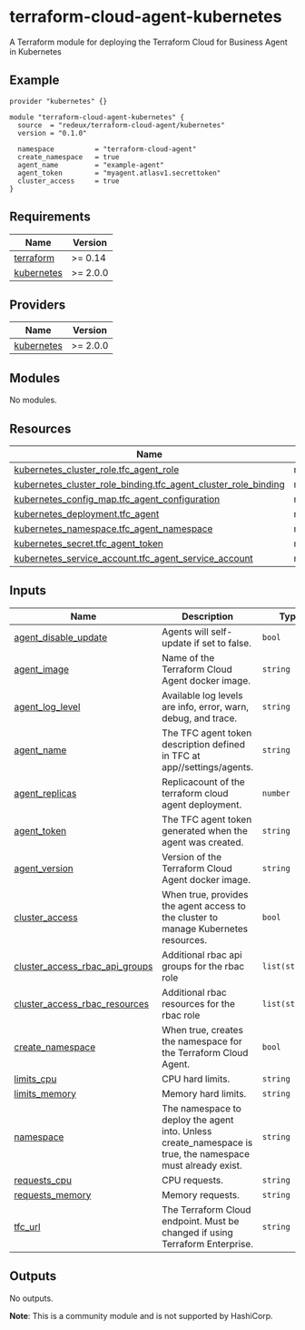 # terraform-cloud-agent-kubernetes
A Terraform module for deploying the Terraform Cloud for Business Agent in Kubernetes

## Example
```hcl
provider "kubernetes" {}

module "terraform-cloud-agent-kubernetes" {
  source  = "redeux/terraform-cloud-agent/kubernetes"
  version = "0.1.0"

  namespace          = "terraform-cloud-agent"
  create_namespace   = true
  agent_name         = "example-agent"
  agent_token        = "myagent.atlasv1.secrettoken"
  cluster_access     = true
}
```
## Requirements

| Name | Version |
|------|---------|
| <a name="requirement_terraform"></a> [terraform](#requirement\_terraform) | >= 0.14 |
| <a name="requirement_kubernetes"></a> [kubernetes](#requirement\_kubernetes) | >= 2.0.0 |

## Providers

| Name | Version |
|------|---------|
| <a name="provider_kubernetes"></a> [kubernetes](#provider\_kubernetes) | >= 2.0.0 |

## Modules

No modules.

## Resources

| Name | Type |
|------|------|
| [kubernetes_cluster_role.tfc_agent_role](https://registry.terraform.io/providers/hashicorp/kubernetes/latest/docs/resources/cluster_role) | resource |
| [kubernetes_cluster_role_binding.tfc_agent_cluster_role_binding](https://registry.terraform.io/providers/hashicorp/kubernetes/latest/docs/resources/cluster_role_binding) | resource |
| [kubernetes_config_map.tfc_agent_configuration](https://registry.terraform.io/providers/hashicorp/kubernetes/latest/docs/resources/config_map) | resource |
| [kubernetes_deployment.tfc_agent](https://registry.terraform.io/providers/hashicorp/kubernetes/latest/docs/resources/deployment) | resource |
| [kubernetes_namespace.tfc_agent_namespace](https://registry.terraform.io/providers/hashicorp/kubernetes/latest/docs/resources/namespace) | resource |
| [kubernetes_secret.tfc_agent_token](https://registry.terraform.io/providers/hashicorp/kubernetes/latest/docs/resources/secret) | resource |
| [kubernetes_service_account.tfc_agent_service_account](https://registry.terraform.io/providers/hashicorp/kubernetes/latest/docs/resources/service_account) | resource |

## Inputs

| Name | Description | Type | Default | Required |
|------|-------------|------|---------|:--------:|
| <a name="input_agent_disable_update"></a> [agent\_disable\_update](#input\_agent\_disable\_update) | Agents will self-update if set to false. | `bool` | `true` | no |
| <a name="input_agent_image"></a> [agent\_image](#input\_agent\_image) | Name of the Terraform Cloud Agent docker image. | `string` | `"hashicorp/tfc-agent"` | no |
| <a name="input_agent_log_level"></a> [agent\_log\_level](#input\_agent\_log\_level) | Available log levels are info, error, warn, debug, and trace. | `string` | `"error"` | no |
| <a name="input_agent_name"></a> [agent\_name](#input\_agent\_name) | The TFC agent token description defined in TFC at app/<org>/settings/agents. | `string` | n/a | yes |
| <a name="input_agent_replicas"></a> [agent\_replicas](#input\_agent\_replicas) | Replicacount of the terraform cloud agent deployment. | `number` | `1` | no |
| <a name="input_agent_token"></a> [agent\_token](#input\_agent\_token) | The TFC agent token generated when the agent was created. | `string` | n/a | yes |
| <a name="input_agent_version"></a> [agent\_version](#input\_agent\_version) | Version of the Terraform Cloud Agent docker image. | `string` | `"latest"` | no |
| <a name="input_cluster_access"></a> [cluster\_access](#input\_cluster\_access) | When true, provides the agent access to the cluster to manage Kubernetes resources. | `bool` | `false` | no |
| <a name="input_cluster_access_rbac_api_groups"></a> [cluster\_access\_rbac\_api\_groups](#input\_cluster\_access\_rbac\_api\_groups) | Additional rbac api groups for the rbac role | `list(string)` | `[]` | no |
| <a name="input_cluster_access_rbac_resources"></a> [cluster\_access\_rbac\_resources](#input\_cluster\_access\_rbac\_resources) | Additional rbac resources for the rbac role | `list(string)` | `[]` | no |
| <a name="input_create_namespace"></a> [create\_namespace](#input\_create\_namespace) | When true, creates the namespace for the Terraform Cloud Agent. | `bool` | `false` | no |
| <a name="input_limits_cpu"></a> [limits\_cpu](#input\_limits\_cpu) | CPU hard limits. | `string` | `"2"` | no |
| <a name="input_limits_memory"></a> [limits\_memory](#input\_limits\_memory) | Memory hard limits. | `string` | `"2Gi"` | no |
| <a name="input_namespace"></a> [namespace](#input\_namespace) | The namespace to deploy the agent into.  Unless create\_namespace is true, the namespace must already exist. | `string` | n/a | yes |
| <a name="input_requests_cpu"></a> [requests\_cpu](#input\_requests\_cpu) | CPU requests. | `string` | `"500m"` | no |
| <a name="input_requests_memory"></a> [requests\_memory](#input\_requests\_memory) | Memory requests. | `string` | `"250Mi"` | no |
| <a name="input_tfc_url"></a> [tfc\_url](#input\_tfc\_url) | The Terraform Cloud endpoint.  Must be changed if using Terraform Enterprise. | `string` | `"https://app.terraform.io"` | no |

## Outputs

No outputs.

**Note**: This is a community module and is not supported by HashiCorp.